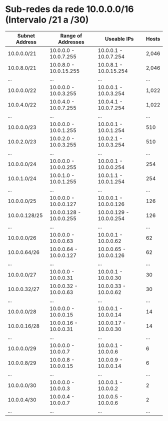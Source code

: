 # Sub-redes da rede 10.0.0.0/16 (Intervalo /21 a /30)

| Subnet Address  | Range of Addresses   | Useable IPs       | Hosts |
|----------------|---------------------|-------------------|-------|
| 10.0.0.0/21   | 10.0.0.0 - 10.0.7.255  | 10.0.0.1 - 10.0.7.254  | 2,046  |
| 10.0.8.0/21   | 10.0.8.0 - 10.0.15.255 | 10.0.8.1 - 10.0.15.254 | 2,046  |
| ...           | ...                   | ...                 | ...   |
| 10.0.0.0/22   | 10.0.0.0 - 10.0.3.255  | 10.0.0.1 - 10.0.3.254  | 1,022  |
| 10.0.4.0/22   | 10.0.4.0 - 10.0.7.255  | 10.0.4.1 - 10.0.7.254  | 1,022  |
| ...           | ...                   | ...                 | ...   |
| 10.0.0.0/23   | 10.0.0.0 - 10.0.1.255  | 10.0.0.1 - 10.0.1.254  | 510    |
| 10.0.2.0/23   | 10.0.2.0 - 10.0.3.255  | 10.0.2.1 - 10.0.3.254  | 510    |
| ...           | ...                   | ...                 | ...   |
| 10.0.0.0/24   | 10.0.0.0 - 10.0.0.255  | 10.0.0.1 - 10.0.0.254  | 254    |
| 10.0.1.0/24   | 10.0.1.0 - 10.0.1.255  | 10.0.1.1 - 10.0.1.254  | 254    |
| ...           | ...                   | ...                 | ...   |
| 10.0.0.0/25   | 10.0.0.0 - 10.0.0.127  | 10.0.0.1 - 10.0.0.126  | 126    |
| 10.0.0.128/25 | 10.0.0.128 - 10.0.0.255 | 10.0.0.129 - 10.0.0.254 | 126    |
| ...           | ...                   | ...                 | ...   |
| 10.0.0.0/26   | 10.0.0.0 - 10.0.0.63  | 10.0.0.1 - 10.0.0.62  | 62     |
| 10.0.0.64/26  | 10.0.0.64 - 10.0.0.127 | 10.0.0.65 - 10.0.0.126 | 62     |
| ...           | ...                   | ...                 | ...   |
| 10.0.0.0/27   | 10.0.0.0 - 10.0.0.31  | 10.0.0.1 - 10.0.0.30  | 30     |
| 10.0.0.32/27  | 10.0.0.32 - 10.0.0.63 | 10.0.0.33 - 10.0.0.62 | 30     |
| ...           | ...                   | ...                 | ...   |
| 10.0.0.0/28   | 10.0.0.0 - 10.0.0.15  | 10.0.0.1 - 10.0.0.14  | 14     |
| 10.0.0.16/28  | 10.0.0.16 - 10.0.0.31 | 10.0.0.17 - 10.0.0.30 | 14     |
| ...           | ...                   | ...                 | ...   |
| 10.0.0.0/29   | 10.0.0.0 - 10.0.0.7   | 10.0.0.1 - 10.0.0.6   | 6      |
| 10.0.0.8/29   | 10.0.0.8 - 10.0.0.15  | 10.0.0.9 - 10.0.0.14  | 6      |
| ...           | ...                   | ...                 | ...   |
| 10.0.0.0/30   | 10.0.0.0 - 10.0.0.3   | 10.0.0.1 - 10.0.0.2   | 2      |
| 10.0.0.4/30   | 10.0.0.4 - 10.0.0.7   | 10.0.0.5 - 10.0.0.6   | 2      |
| ...           | ...                   | ...                 | ...   |

